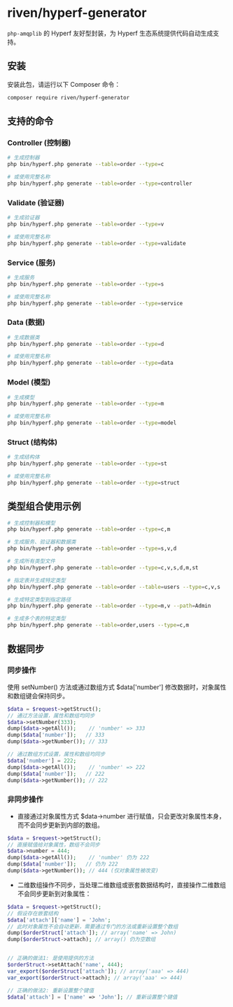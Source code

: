 # riven/hyperf-generator

`php-amqplib` 的 Hyperf 友好型封装，为 Hyperf 生态系统提供代码自动生成支持。

## 安装

安装此包，请运行以下 Composer 命令：

```bash
composer require riven/hyperf-generator
```

## 支持的命令

### Controller (控制器)

```bash
# 生成控制器
php bin/hyperf.php generate --table=order --type=c

# 或使用完整名称
php bin/hyperf.php generate --table=order --type=controller
```

### Validate (验证器)

```bash
# 生成验证器
php bin/hyperf.php generate --table=order --type=v

# 或使用完整名称
php bin/hyperf.php generate --table=order --type=validate
```

### Service (服务)

```bash
# 生成服务
php bin/hyperf.php generate --table=order --type=s

# 或使用完整名称
php bin/hyperf.php generate --table=order --type=service
```

### Data (数据)

```bash
# 生成数据类
php bin/hyperf.php generate --table=order --type=d

# 或使用完整名称
php bin/hyperf.php generate --table=order --type=data
```

### Model (模型)

```bash
# 生成模型
php bin/hyperf.php generate --table=order --type=m

# 或使用完整名称
php bin/hyperf.php generate --table=order --type=model
```

### Struct (结构体)

```bash
# 生成结构体
php bin/hyperf.php generate --table=order --type=st

# 或使用完整名称
php bin/hyperf.php generate --table=order --type=struct
```

## 类型组合使用示例

```bash
# 生成控制器和模型
php bin/hyperf.php generate --table=order --type=c,m

# 生成服务、验证器和数据类
php bin/hyperf.php generate --table=order --type=s,v,d

# 生成所有类型文件
php bin/hyperf.php generate --table=order --type=c,v,s,d,m,st

# 指定表并生成特定类型
php bin/hyperf.php generate --table=order --table=users --type=c,v,s

# 生成特定类型到指定路径
php bin/hyperf.php generate --table=order --type=m,v --path=Admin

# 生成多个表的特定类型
php bin/hyperf.php generate --table=order,users --type=c,m
```

## 数据同步
### 同步操作
使用 setNumber() 方法或通过数组方式 $data['number'] 修改数据时，对象属性和数组键会保持同步。
```php
$data = $request->getStruct();
// 通过方法设置，属性和数组均同步
$data->setNumber(333);
dump($data->getAll());    // 'number' => 333
dump($data['number']);   // 333
dump($data->getNumber()); // 333

// 通过数组方式设置，属性和数组均同步
$data['number'] = 222;
dump($data->getAll());    // 'number' => 222
dump($data['number']);   // 222
dump($data->getNumber()); // 222
```

### 非同步操作
- 直接通过对象属性方式 $data->number 进行赋值，只会更改对象属性本身，而不会同步更新到内部的数组。
```php
$data = $request->getStruct();
// 直接赋值给对象属性，数组不会同步
$data->number = 444;
dump($data->getAll());    // 'number' 仍为 222
dump($data['number']);   // 仍为 222
dump($data->getNumber()); // 444 (仅对象属性被改变)
```
- 二维数组操作不同步，当处理二维数组或嵌套数据结构时，直接操作二维数组不会同步更新到对象属性：
```php
$data = $request->getStruct();
// 假设存在嵌套结构
$data['attach']['name'] = 'John';
// 此时对象属性不会自动更新，需要通过专门的方法或重新设置整个数组
dump($orderStruct['attach']); // array('name' => John)
dump($orderStruct->attach); // array() 仍为空数组


// 正确的做法1: 是使用提供的方法
$orderStruct->setAttach('name', 444);
var_export($orderStruct['attach']); // array('aaa' => 444)
var_export($orderStruct->attach); // array('aaa' => 444)

// 正确的做法2: 重新设置整个键值
$data['attach'] = ['name' => 'John']; // 重新设置整个键值
```
